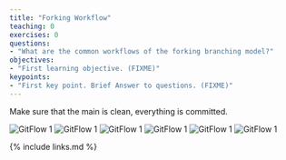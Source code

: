 ```yaml
---
title: "Forking Workflow"
teaching: 0
exercises: 0
questions:
- "What are the common workflows of the forking branching model?"
objectives:
- "First learning objective. (FIXME)"
keypoints:
- "First key point. Brief Answer to questions. (FIXME)"
---
```


Make sure that the main is clean, everything is committed.

![GitFlow 1](../fig/27-forking-1.png)
![GitFlow 1](../fig/28-forking-2.png)
![GitFlow 1](../fig/29-forking-3.png)
![GitFlow 1](../fig/30-forking-4.png)
![GitFlow 1](../fig/31-forking-5.png)
![GitFlow 1](../fig/32-forking-6.png)

{% include links.md %}
